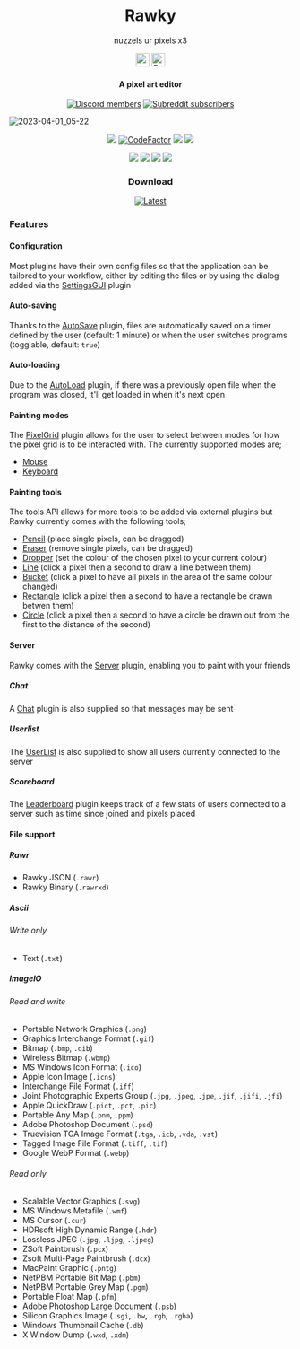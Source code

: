 <h1 align="center">Rawky</h1>
<p align="center">nuzzels ur pixels x3</p>
<p align="center">
	<a href="https://www.patreon.com/DeflatedPickle"><img src="https://c5.patreon.com/external/logo/become_a_patron_button@2x.png" height="24px"></a>
	<a href='https://ko-fi.com/Q5Q0CSWL' target='_blank'><img height='24' style='border:0px;height:24px;' src='https://az743702.vo.msecnd.net/cdn/kofi4.png?v=2' border='0' alt='Buy Me a Coffee at ko-fi.com'/></a>
</p>

<h4 align="center">A pixel art editor</h4>

<p align="center">
	<a href="https://discord.gg/QEz4fb93xd"><img alt="Discord members" src="https://img.shields.io/discord/448452090147110913?label=Join%20The%20Discord&style=social"></a>
	<a href="https://www.reddit.com/r/rawky/"><img alt="Subreddit subscribers" src="https://img.shields.io/reddit/subreddit-subscribers/rawky?style=social"></a>
</p>


![2023-04-01_05-22](https://user-images.githubusercontent.com/24986480/229325800-7def73d1-03fd-491a-94cf-872169b6b49d.png)

<p align="center">
	<a href="https://github.com/DeflatedPickle/Rawky/commits/rewrite"><img src="https://img.shields.io/github/last-commit/DeflatedPickle/Rawky.svg"></a>
	<a href="https://www.codefactor.io/repository/github/deflatedpickle/rawky/overview/rewrite"><img src="https://www.codefactor.io/repository/github/deflatedpickle/rawky/badge/rewrite" alt="CodeFactor"/></a>
	<a href="https://codeclimate.com/github/DeflatedPickle/Rawky/maintainability"><img src="https://api.codeclimate.com/v1/badges/b5f7de56e73e0c459a9e/maintainability"></a>
	<a href="https://www.codacy.com/gh/DeflatedPickle/Rawky/dashboard?utm_source=github.com&amp;utm_medium=referral&amp;utm_content=DeflatedPickle/Rawky&amp;utm_campaign=Badge_Grade"><img src="https://app.codacy.com/project/badge/Grade/55932982ea574f4d893dbcc838d43449"/></a>
</p>

<p align="center">
	<img src="https://sloc.xyz/github/DeflatedPickle/Rawky/?category=blanks">
	<img src="https://sloc.xyz/github/DeflatedPickle/Rawky/?category=code">
	<img src="https://sloc.xyz/github/DeflatedPickle/Rawky/?category=comments">
	<img src="https://sloc.xyz/github/DeflatedPickle/Rawky/?category=lines">
</p>

<h3 align="center">Download</h3>
<p align="center">
	<a href="https://github.com/DeflatedPickle/Rawky/releases/tag/dist-latest"><img alt="Latest" src="https://img.shields.io/github/downloads/DeflatedPickle/Rawky/dist-latest/total.svg"></a>
</p>

### Features
#### Configuration
Most plugins have their own config files so that the application can be tailored to your workflow, either by editing the files or by using the dialog added via the [SettingsGUI](https://github.com/DeflatedPickle/sniffle/tree/master/settingsgui) plugin
#### Auto-saving
Thanks to the [AutoSave](https://github.com/DeflatedPickle/Rawky/tree/rewrite/autosave) plugin, files are automatically saved on a timer defined by the user (default: 1 minute) or when the user switches programs (togglable, default: `true`)
#### Auto-loading
Due to the [AutoLoad](https://github.com/DeflatedPickle/Rawky/tree/rewrite/autoload) plugin, if there was a previously open file when the program was closed, it'll get loaded in when it's next open
#### Painting modes
The [PixelGrid](https://github.com/DeflatedPickle/Rawky/tree/rewrite/pixelgrid) plugin allows for the user to select between modes for how the pixel grid is to be interacted with. The currently supported modes are;
- [Mouse](https://github.com/DeflatedPickle/Rawky/tree/rewrite/pixelgrid/mode/mouse)
- [Keyboard](https://github.com/DeflatedPickle/Rawky/tree/rewrite/pixelgrid/mode/keyboard)
#### Painting tools
The tools API allows for more tools to be added via external plugins but Rawky currently comes with the following tools;
- [Pencil](https://github.com/DeflatedPickle/Rawky/tree/rewrite/toolbox/pencil) (place single pixels, can be dragged)
- [Eraser](https://github.com/DeflatedPickle/Rawky/tree/rewrite/toolbox/eraser) (remove single pixels, can be dragged)
- [Dropper](https://github.com/DeflatedPickle/Rawky/tree/rewrite/toolbox/dropper) (set the colour of the chosen pixel to your current colour)
- [Line](https://github.com/DeflatedPickle/Rawky/tree/rewrite/toolbox/line) (click a pixel then a second to draw a line between them)
- [Bucket](https://github.com/DeflatedPickle/Rawky/tree/rewrite/toolbox/bucket) (click a pixel to have all pixels in the area of the same colour changed)
- [Rectangle](https://github.com/DeflatedPickle/Rawky/tree/rewrite/toolbox/shape/rectangle) (click a pixel then a second to have a rectangle be drawn betwen them)
- [Circle](https://github.com/DeflatedPickle/Rawky/tree/rewrite/toolbox/shape/circle) (click a pixel then a second to have a circle be drawn out from the first to the distance of the second)
#### Server
Rawky comes with the [Server](https://github.com/DeflatedPickle/Rawky/tree/rewrite/server) plugin, enabling you to paint with your friends
##### Chat
A [Chat](https://github.com/DeflatedPickle/Rawky/tree/rewrite/server/chat) plugin is also supplied so that messages may be sent
##### Userlist
The [UserList](https://github.com/DeflatedPickle/Rawky/tree/rewrite/server/userlist) is also supplied to show all users currently connected to the server
##### Scoreboard
The [Leaderboard](https://github.com/DeflatedPickle/Rawky/tree/rewrite/server/leaderboard) plugin keeps track of a few stats of users connected to a server such as time since joined and pixels placed
#### File support
##### Rawr
- Rawky JSON (`.rawr`)
- Rawky Binary (`.rawrxd`)
##### Ascii
###### Write only
- Text (`.txt`)
##### ImageIO
######  Read and write
- Portable Network Graphics (`.png`)
- Graphics Interchange Format (`.gif`)
- Bitmap (`.bmp`, `.dib`)
- Wireless Bitmap (`.wbmp`)
- MS Windows Icon Format (`.ico`)
- Apple Icon Image (`.icns`)
- Interchange File Format (`.iff`)
- Joint Photographic Experts Group (`.jpg`, `.jpeg`, `.jpe`, `.jif`, `.jifi`, `.jfi`)
- Apple QuickDraw (`.pict`, `.pct`, `.pic`)
- Portable Any Map (`.pnm`, `.ppm`)
- Adobe Photoshop Document (`.psd`)
- Truevision TGA Image Format (`.tga`, `.icb`, `.vda`, `.vst`)
- Tagged Image File Format (`.tiff`, `.tif`)
- Google WebP Format (`.webp`)
###### Read only
- Scalable Vector Graphics (`.svg`)
- MS Windows Metafile (`.wmf`)
- MS Cursor (`.cur`)
- HDRsoft High Dynamic Range (`.hdr`)
- Lossless JPEG (`.jpg`, `.ljpg`, `.ljpeg`)
- ZSoft Paintbrush (`.pcx`)
- Zsoft Multi-Page Paintbrush (`.dcx`)
- MacPaint Graphic (`.pntg`)
- NetPBM Portable Bit Map (`.pbm`)
- NetPBM Portable Grey Map (`.pgm`)
- Portable Float Map (`.pfm`)
- Adobe Photoshop Large Document (`.psb`)
- Silicon Graphics Image (`.sgi`, `.bw`, `.rgb`, `.rgba`)
- Windows Thumbnail Cache (`.db`)
- X Window Dump (`.wxd`, `.xdm`)
